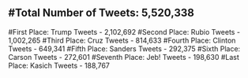 #Total Number of Tweets: 5,520,338 
---
#First Place: Trump Tweets - 2,102,692
#Second Place: Rubio Tweets - 1,002,265
#Third Place: Cruz Tweets - 814,633
#Fourth Place: Clinton Tweets - 649,341
#Fifth Place: Sanders Tweets - 292,375
#Sixth Place: Carson Tweets - 272,601
#Seventh Place: Jeb! Tweets - 198,630
#Last Place: Kasich Tweets - 188,767
